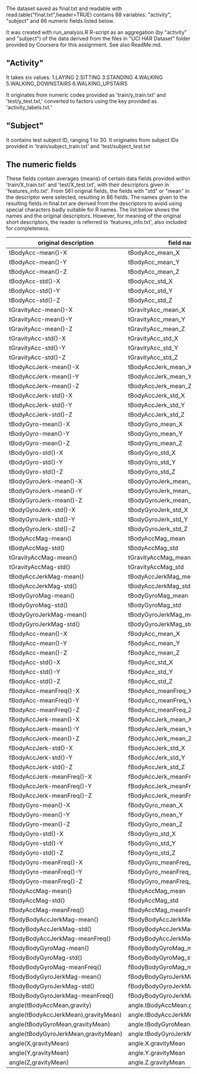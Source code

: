 The dataset saved as final.txt and readable with read.table("final.txt",header=TRUE) contains 88 variables: "activity",  "subject" and 86 numeric fields listed below.

It was created with run_analysis.R R-script as an aggregation (by "activity" and "subject") of the data derived from the files in "UCI HAR Dataset" folder provided by Coursera for this assignment.  See also ReadMe.md. 
## "Activity" 
It takes six values: 
1.LAYING
2.SITTING
3.STANDING
4.WALKING
5.WALKING_DOWNSTAIRS
6.WALKING_UPSTAIRS

It originates from numeric codes provided as 'train/y_train.txt' and 'test/y_test.txt,' converted to factors using the key provided as 'activity_labels.txt.'

## "Subject" 
It contains test subject ID, ranging 1 to 30. It originates from subject IDs provided in 'train/subject_train.txt' and 'test/subject_test.txt 

## The numeric fields 
These fields contain averages (means) of certain data fields provided within 'train/X_train.txt' and 'test/X_test.txt', with their descriptors given in 'features_info.txt'. From 561 original fields, the fields with "std" or "mean" in the descriptor were selected, resulting in 86 fields. The names given to the resulting fields in final.txt are derived from the descriptors to avoid using special characters badly suitable for R names. The list below shows the names and the original descriptors. However, for meaning of the original short descriptors, the reader is referred to 'features_info.txt', also included for completeness.

original description | field name
------------------|--------------
tBodyAcc-mean()-X | tBodyAcc_mean_X
tBodyAcc-mean()-Y | tBodyAcc_mean_Y
tBodyAcc-mean()-Z | tBodyAcc_mean_Z
tBodyAcc-std()-X | tBodyAcc_std_X
tBodyAcc-std()-Y | tBodyAcc_std_Y
tBodyAcc-std()-Z | tBodyAcc_std_Z
tGravityAcc-mean()-X | tGravityAcc_mean_X
tGravityAcc-mean()-Y | tGravityAcc_mean_Y
tGravityAcc-mean()-Z | tGravityAcc_mean_Z
tGravityAcc-std()-X | tGravityAcc_std_X
tGravityAcc-std()-Y | tGravityAcc_std_Y
tGravityAcc-std()-Z | tGravityAcc_std_Z
tBodyAccJerk-mean()-X | tBodyAccJerk_mean_X
tBodyAccJerk-mean()-Y | tBodyAccJerk_mean_Y
tBodyAccJerk-mean()-Z | tBodyAccJerk_mean_Z
tBodyAccJerk-std()-X | tBodyAccJerk_std_X
tBodyAccJerk-std()-Y | tBodyAccJerk_std_Y
tBodyAccJerk-std()-Z | tBodyAccJerk_std_Z
tBodyGyro-mean()-X | tBodyGyro_mean_X
tBodyGyro-mean()-Y | tBodyGyro_mean_Y
tBodyGyro-mean()-Z | tBodyGyro_mean_Z
tBodyGyro-std()-X | tBodyGyro_std_X
tBodyGyro-std()-Y | tBodyGyro_std_Y
tBodyGyro-std()-Z | tBodyGyro_std_Z
tBodyGyroJerk-mean()-X | tBodyGyroJerk_mean_X
tBodyGyroJerk-mean()-Y | tBodyGyroJerk_mean_Y
tBodyGyroJerk-mean()-Z | tBodyGyroJerk_mean_Z
tBodyGyroJerk-std()-X | tBodyGyroJerk_std_X
tBodyGyroJerk-std()-Y | tBodyGyroJerk_std_Y
tBodyGyroJerk-std()-Z | tBodyGyroJerk_std_Z
tBodyAccMag-mean() | tBodyAccMag_mean
tBodyAccMag-std() | tBodyAccMag_std
tGravityAccMag-mean() | tGravityAccMag_mean
tGravityAccMag-std() | tGravityAccMag_std
tBodyAccJerkMag-mean() | tBodyAccJerkMag_mean
tBodyAccJerkMag-std() | tBodyAccJerkMag_std
tBodyGyroMag-mean() | tBodyGyroMag_mean
tBodyGyroMag-std() | tBodyGyroMag_std
tBodyGyroJerkMag-mean() | tBodyGyroJerkMag_mean
tBodyGyroJerkMag-std() | tBodyGyroJerkMag_std
fBodyAcc-mean()-X | fBodyAcc_mean_X
fBodyAcc-mean()-Y | fBodyAcc_mean_Y
fBodyAcc-mean()-Z | fBodyAcc_mean_Z
fBodyAcc-std()-X | fBodyAcc_std_X
fBodyAcc-std()-Y | fBodyAcc_std_Y
fBodyAcc-std()-Z | fBodyAcc_std_Z
fBodyAcc-meanFreq()-X | fBodyAcc_meanFreq_X
fBodyAcc-meanFreq()-Y | fBodyAcc_meanFreq_Y
fBodyAcc-meanFreq()-Z | fBodyAcc_meanFreq_Z
fBodyAccJerk-mean()-X | fBodyAccJerk_mean_X
fBodyAccJerk-mean()-Y | fBodyAccJerk_mean_Y
fBodyAccJerk-mean()-Z | fBodyAccJerk_mean_Z
fBodyAccJerk-std()-X | fBodyAccJerk_std_X
fBodyAccJerk-std()-Y | fBodyAccJerk_std_Y
fBodyAccJerk-std()-Z | fBodyAccJerk_std_Z
fBodyAccJerk-meanFreq()-X | fBodyAccJerk_meanFreq_X
fBodyAccJerk-meanFreq()-Y | fBodyAccJerk_meanFreq_Y
fBodyAccJerk-meanFreq()-Z | fBodyAccJerk_meanFreq_Z
fBodyGyro-mean()-X | fBodyGyro_mean_X
fBodyGyro-mean()-Y | fBodyGyro_mean_Y
fBodyGyro-mean()-Z | fBodyGyro_mean_Z
fBodyGyro-std()-X | fBodyGyro_std_X
fBodyGyro-std()-Y | fBodyGyro_std_Y
fBodyGyro-std()-Z | fBodyGyro_std_Z
fBodyGyro-meanFreq()-X | fBodyGyro_meanFreq_X
fBodyGyro-meanFreq()-Y | fBodyGyro_meanFreq_Y
fBodyGyro-meanFreq()-Z | fBodyGyro_meanFreq_Z
fBodyAccMag-mean() | fBodyAccMag_mean
fBodyAccMag-std() | fBodyAccMag_std
fBodyAccMag-meanFreq() | fBodyAccMag_meanFreq
fBodyBodyAccJerkMag-mean() | fBodyBodyAccJerkMag_mean
fBodyBodyAccJerkMag-std() | fBodyBodyAccJerkMag_std
fBodyBodyAccJerkMag-meanFreq() | fBodyBodyAccJerkMag_meanFreq
fBodyBodyGyroMag-mean() | fBodyBodyGyroMag_mean
fBodyBodyGyroMag-std() | fBodyBodyGyroMag_std
fBodyBodyGyroMag-meanFreq() | fBodyBodyGyroMag_meanFreq
fBodyBodyGyroJerkMag-mean() | fBodyBodyGyroJerkMag_mean
fBodyBodyGyroJerkMag-std() | fBodyBodyGyroJerkMag_std
fBodyBodyGyroJerkMag-meanFreq() | fBodyBodyGyroJerkMag_meanFreq
angle(tBodyAccMean,gravity) | angle.tBodyAccMean.gravity
angle(tBodyAccJerkMean),gravityMean) | angle.tBodyAccJerkMean.gravityMean
angle(tBodyGyroMean,gravityMean) | angle.tBodyGyroMean.gravityMean
angle(tBodyGyroJerkMean,gravityMean) | angle.tBodyGyroJerkMean.gravityMean
angle(X,gravityMean) | angle.X.gravityMean
angle(Y,gravityMean) | angle.Y.gravityMean
angle(Z,gravityMean) | angle.Z.gravityMean
